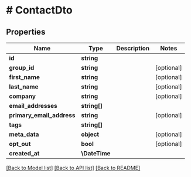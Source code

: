 # # ContactDto

## Properties

Name | Type | Description | Notes
------------ | ------------- | ------------- | -------------
**id** | **string** |  |
**group_id** | **string** |  | [optional]
**first_name** | **string** |  | [optional]
**last_name** | **string** |  | [optional]
**company** | **string** |  | [optional]
**email_addresses** | **string[]** |  |
**primary_email_address** | **string** |  | [optional]
**tags** | **string[]** |  |
**meta_data** | **object** |  | [optional]
**opt_out** | **bool** |  | [optional]
**created_at** | **\DateTime** |  |

[[Back to Model list]](../../README#models) [[Back to API list]](../../README#endpoints) [[Back to README]](../../README)
